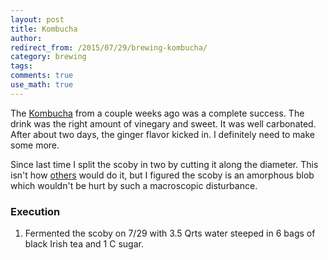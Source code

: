 ```yaml
---
layout: post
title: Kombucha
author:
redirect_from: /2015/07/29/brewing-kombucha/
category: brewing
tags: 
comments: true
use_math: true
---
```


The [Kombucha](/research/2015/07/10/kombucha/) from a couple weeks ago was a complete
success. The drink was the right amount of vinegary and sweet. It was well
carbonated. After about two days, the ginger flavor kicked in. I definitely
need to make some more.

Since last time I split the scoby in two by cutting it along the diameter. This
isn't how
[others](http://www.phoenixhelix.com/2013/03/27/kombucha-tips-troubleshooting/)
would do it, but I figured the scoby is an amorphous blob which wouldn't be
hurt by such a macroscopic disturbance.

### Execution

1. Fermented the scoby on 7/29 with 3.5 Qrts water steeped in 6 bags of black
   Irish tea and 1 C sugar. 










